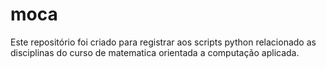 # moca
Este repositório foi criado para registrar aos scripts python relacionado as disciplinas do curso de matematica orientada a computação aplicada.
